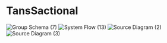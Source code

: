 # TansSactional
![Group Schema (7)](https://user-images.githubusercontent.com/60891544/163027588-c4d4de65-8ae1-4ded-bf4b-86cda7cb44f9.png)
![System Flow (13)](https://user-images.githubusercontent.com/60891544/163108333-97ee3311-355e-4ff6-98d0-c0738263b209.png)
![Source Diagram (2)](https://user-images.githubusercontent.com/60891544/163108338-882c1501-8bce-406e-b9b3-009e45b98ab7.png)
![Source Diagram (3)](https://user-images.githubusercontent.com/60891544/163131509-ba6bd736-a211-4e22-9922-a5ac5e2505a6.png)
